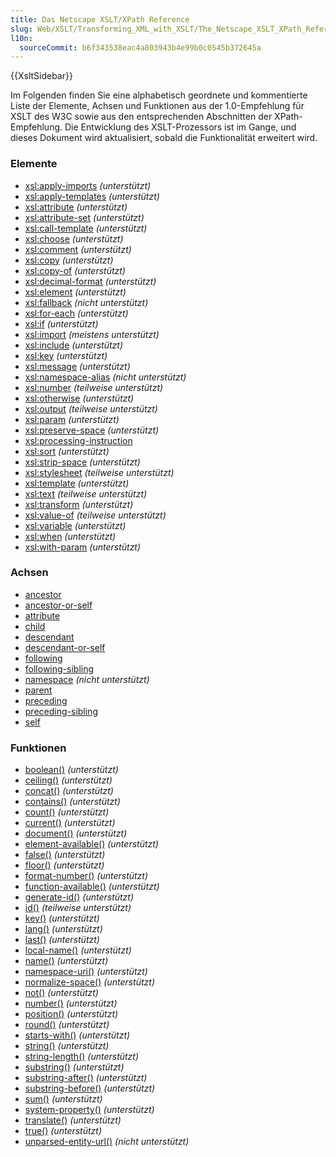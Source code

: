 ```yaml
---
title: Das Netscape XSLT/XPath Reference
slug: Web/XSLT/Transforming_XML_with_XSLT/The_Netscape_XSLT_XPath_Reference
l10n:
  sourceCommit: b6f343538eac4a803943b4e99b0c0545b372645a
---
```


{{XsltSidebar}}

Im Folgenden finden Sie eine alphabetisch geordnete und kommentierte Liste der Elemente, Achsen und Funktionen aus der 1.0-Empfehlung für XSLT des W3C sowie aus den entsprechenden Abschnitten der XPath-Empfehlung. Die Entwicklung des XSLT-Prozessors ist im Gange, und dieses Dokument wird aktualisiert, sobald die Funktionalität erweitert wird.

### Elemente

- [xsl:apply-imports](/de/docs/Web/XSLT/Element/apply-imports) _(unterstützt)_
- [xsl:apply-templates](/de/docs/Web/XSLT/Element/apply-templates) _(unterstützt)_
- [xsl:attribute](/de/docs/Web/XSLT/Element/attribute) _(unterstützt)_
- [xsl:attribute-set](/de/docs/Web/XSLT/Element/attribute-set) _(unterstützt)_
- [xsl:call-template](/de/docs/Web/XSLT/Element/call-template) _(unterstützt)_
- [xsl:choose](/de/docs/Web/XSLT/Element/choose) _(unterstützt)_
- [xsl:comment](/de/docs/Web/XSLT/Element/comment) _(unterstützt)_
- [xsl:copy](/de/docs/Web/XSLT/Element/copy) _(unterstützt)_
- [xsl:copy-of](/de/docs/Web/XSLT/Element/copy-of) _(unterstützt)_
- [xsl:decimal-format](/de/docs/Web/XSLT/Element/decimal-format) _(unterstützt)_
- [xsl:element](/de/docs/Web/XSLT/Element) _(unterstützt)_
- [xsl:fallback](/de/docs/Web/XSLT/Element/fallback) _(nicht unterstützt)_
- [xsl:for-each](/de/docs/Web/XSLT/Element/for-each) _(unterstützt)_
- [xsl:if](/de/docs/Web/XSLT/Element/if) _(unterstützt)_
- [xsl:import](/de/docs/Web/XSLT/Element/import) _(meistens unterstützt)_
- [xsl:include](/de/docs/Web/XSLT/Element/include) _(unterstützt)_
- [xsl:key](/de/docs/Web/XSLT/Element/key) _(unterstützt)_
- [xsl:message](/de/docs/Web/XSLT/Element/message) _(unterstützt)_
- [xsl:namespace-alias](/de/docs/Web/XSLT/Element/namespace-alias) _(nicht unterstützt)_
- [xsl:number](/de/docs/Web/XSLT/Element/number) _(teilweise unterstützt)_
- [xsl:otherwise](/de/docs/Web/XSLT/Element/otherwise) _(unterstützt)_
- [xsl:output](/de/docs/Web/XSLT/Element/output) _(teilweise unterstützt)_
- [xsl:param](/de/docs/Web/XSLT/Element/param) _(unterstützt)_
- [xsl:preserve-space](/de/docs/Web/XSLT/Element/preserve-space) _(unterstützt)_
- [xsl:processing-instruction](/de/docs/Web/XSLT/Element/processing-instruction)
- [xsl:sort](/de/docs/Web/XSLT/Element/sort) _(unterstützt)_
- [xsl:strip-space](/de/docs/Web/XSLT/Element/strip-space) _(unterstützt)_
- [xsl:stylesheet](/de/docs/Web/XSLT/Element/stylesheet) _(teilweise unterstützt)_
- [xsl:template](/de/docs/Web/XSLT/Element/template) _(unterstützt)_
- [xsl:text](/de/docs/Web/XSLT/Element/text) _(teilweise unterstützt)_
- [xsl:transform](/de/docs/Web/XSLT/Element/transform) _(unterstützt)_
- [xsl:value-of](/de/docs/Web/XSLT/Element/value-of) _(teilweise unterstützt)_
- [xsl:variable](/de/docs/Web/XSLT/Element/variable) _(unterstützt)_
- [xsl:when](/de/docs/Web/XSLT/Element/when) _(unterstützt)_
- [xsl:with-param](/de/docs/Web/XSLT/Element/with-param) _(unterstützt)_

### Achsen

- [ancestor](/de/docs/Web/XPath/Axes#ancestor)
- [ancestor-or-self](/de/docs/Web/XPath/Axes#ancestor-or-self)
- [attribute](/de/docs/Web/XPath/Axes#attribute)
- [child](/de/docs/Web/XPath/Axes#child)
- [descendant](/de/docs/Web/XPath/Axes#descendant)
- [descendant-or-self](/de/docs/Web/XPath/Axes#descendant-or-self)
- [following](/de/docs/Web/XPath/Axes#following)
- [following-sibling](/de/docs/Web/XPath/Axes#following-sibling)
- [namespace](/de/docs/Web/XPath/Axes#namespace) _(nicht unterstützt)_
- [parent](/de/docs/Web/XPath/Axes#parent)
- [preceding](/de/docs/Web/XPath/Axes#preceding)
- [preceding-sibling](/de/docs/Web/XPath/Axes#preceding-sibling)
- [self](/de/docs/Web/XPath/Axes#self)

### Funktionen

- [boolean()](/de/docs/Web/XPath/Functions/boolean) _(unterstützt)_
- [ceiling()](/de/docs/Web/XPath/Functions/ceiling) _(unterstützt)_
- [concat()](/de/docs/Web/XPath/Functions/concat) _(unterstützt)_
- [contains()](/de/docs/Web/XPath/Functions/contains) _(unterstützt)_
- [count()](/de/docs/Web/XPath/Functions/count) _(unterstützt)_
- [current()](/de/docs/Web/XPath/Functions/current) _(unterstützt)_
- [document()](/de/docs/Web/XPath/Functions/document) _(unterstützt)_
- [element-available()](/de/docs/Web/XPath/Functions/element-available) _(unterstützt)_
- [false()](/de/docs/Web/XPath/Functions/false) _(unterstützt)_
- [floor()](/de/docs/Web/XPath/Functions/floor) _(unterstützt)_
- [format-number()](/de/docs/Web/XPath/Functions/format-number) _(unterstützt)_
- [function-available()](/de/docs/Web/XPath/Functions/function-available) _(unterstützt)_
- [generate-id()](/de/docs/Web/XPath/Functions/generate-id) _(unterstützt)_
- [id()](/de/docs/Web/XPath/Functions/id) _(teilweise unterstützt)_
- [key()](/de/docs/Web/XPath/Functions/key) _(unterstützt)_
- [lang()](/de/docs/Web/XPath/Functions/lang) _(unterstützt)_
- [last()](/de/docs/Web/XPath/Functions/last) _(unterstützt)_
- [local-name()](/de/docs/Web/XPath/Functions/local-name) _(unterstützt)_
- [name()](/de/docs/Web/XPath/Functions/name) _(unterstützt)_
- [namespace-uri()](/de/docs/Web/XPath/Functions/namespace-uri) _(unterstützt)_
- [normalize-space()](/de/docs/Web/XPath/Functions/normalize-space) _(unterstützt)_
- [not()](/de/docs/Web/XPath/Functions/not) _(unterstützt)_
- [number()](/de/docs/Web/XPath/Functions/number) _(unterstützt)_
- [position()](/de/docs/Web/XPath/Functions/position) _(unterstützt)_
- [round()](/de/docs/Web/XPath/Functions/round) _(unterstützt)_
- [starts-with()](/de/docs/Web/XPath/Functions/starts-with) _(unterstützt)_
- [string()](/de/docs/Web/XPath/Functions/string) _(unterstützt)_
- [string-length()](/de/docs/Web/XPath/Functions/string-length) _(unterstützt)_
- [substring()](/de/docs/Web/XPath/Functions/substring) _(unterstützt)_
- [substring-after()](/de/docs/Web/XPath/Functions/substring-after) _(unterstützt)_
- [substring-before()](/de/docs/Web/XPath/Functions/substring-before) _(unterstützt)_
- [sum()](/de/docs/Web/XPath/Functions/sum) _(unterstützt)_
- [system-property()](/de/docs/Web/XPath/Functions/system-property) _(unterstützt)_
- [translate()](/de/docs/Web/XPath/Functions/translate) _(unterstützt)_
- [true()](/de/docs/Web/XPath/Functions/true) _(unterstützt)_
- [unparsed-entity-url()](/de/docs/Web/XPath/Functions/unparsed-entity-url) _(nicht unterstützt)_
